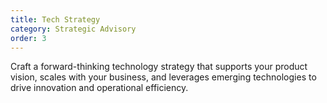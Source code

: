 ```yaml
---
title: Tech Strategy
category: Strategic Advisory
order: 3
---
```

Craft a forward-thinking technology strategy that supports your product vision, scales with your business, and leverages emerging technologies to drive innovation and operational efficiency.
